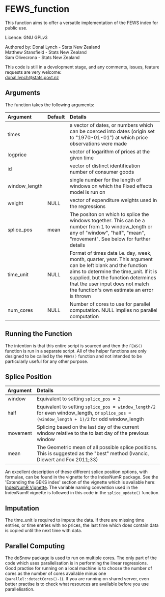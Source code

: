 # FEWS_function
This function aims to offer a versatile implementation of the FEWS index for public use.

Licence: GNU GPLv3

Authored by:
Donal Lynch - Stats New Zealand  
Matthew Stansfield - Stats New Zealand  
Sam Olivecrona - Stats New Zealand  

This code is still in a development stage, and any comments, issues, feature requests are very welcome:  
donal.lynch@stats.govt.nz

## Arguments
The function takes the following arguments:             
                  
| Argument      | Default | Details  |
|:------------- |:-----|:------|
| times         |      | a vector of dates, or numbers which can be coerced into dates (origin set to "1970-01-01") at which price observations were made |
| logprice      |      | vector of logarithm of prices at the given time |
| id            |      | vector of distinct identification number of consumer goods |
| window_length |      | single number for the length of windows on which the Fixed effects model is run on|
| weight        | NULL | vector of expenditure weights used in the regressions|
| splice_pos    | mean | The positon on which to splice the windows together. This can be a number from 1 to window_length or any of "window", "half", "mean", "movement". See below for further details |
| time_unit     | NULL | Format of times data i.e. day, week, month, quarter, year. This argument can be left blank and the function aims to determine the time_unit. If it is supplied, but the function determines that the user input does not match the function's own estimate an error is thrown |
|num_cores      | NULL | Number of cores to use for parallel computation. NULL implies no parallel computation |

## Running the Function
The intention is that this entire script is sourced and then the `FEWS()` function is run in a separate script. All of the helper functions are only designed to be called by the `FEWS()` function and not intended to be particularly useful for any other purpose.

## Splice Position
| Argument  | Details       |
|:----------|:--------------|
| window    | Equivalent to setting `splice_pos = 2` |        
| half      | Equivalent to setting `splice_pos = window_length/2` for even window_length, or `splice_pos = (window_length + 1)/2` for odd window_length |
| movement  | Splicing based on the last day of the current window relative to the to last day of the previous window |
| mean      | The Geometric mean of all possible splice positions. This is suggested as the "best" method (Ivancic, Diewert and Fox 2011;33) |

An excellent description of these different splice position options, with formulae, can be found in the vignette for the IndexNumR package. See the 'Extending the GEKS index' section of the vignette which is available here: [IndexNumR Vignette](https://cran.r-project.org/web/packages/IndexNumR/vignettes/indexnumr.html). The variable naming convention used in the IndexNumR vignette is followed in this code in the `splice_update()` function.

## Imputation
The time_unit is required to impute the data. If there are missing time entries, or time entries with no prices, the last time which does contain data is copied until the next time with data.

## Parallel Computing
The doSnow package is used to run on multiple cores. The only part of the code which uses parallelisation is in performing the linear regressions. Good practise for running on a local machine is to choose the number of cores as the number of cores available minus one (`parallel::detectCores()-1`). If you are running on shared server, even better practise is to check what resources are available before you use parallelisation.
